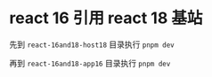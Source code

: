 # react 16 引用 react 18 基站

先到 `react-16and18-host18` 目录执行 `pnpm dev`

再到 `react-16and18-app16` 目录执行 `pnpm dev`